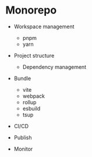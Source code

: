 # Monorepo

- Workspace management
  - pnpm
  - yarn

- Project structure
  - Dependency management

- Bundle
  - vite
  - webpack
  - rollup
  - esbuild
  - tsup

- CI/CD

- Publish

- Monitor

